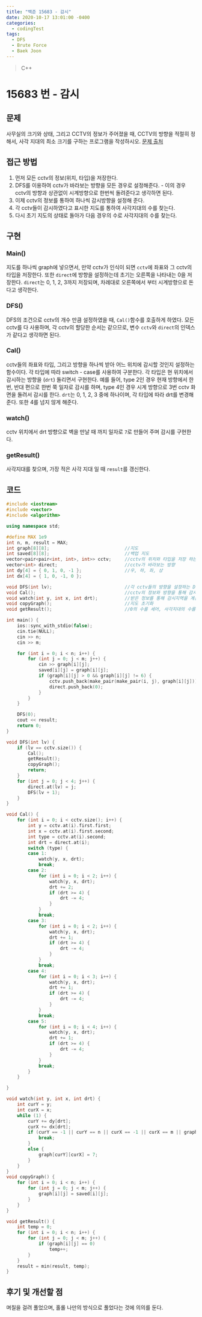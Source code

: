 ```yaml
---
title: "백준 15683 - 감시"
date: 2020-10-17 13:01:00 -0400
categories: 
  - codingTest
tags:
  - DFS
  - Brute Force
  - Baek Joon
---
```


> C++ 

15683 번 - 감시
=============
 
## 문제
사무실의 크기와 상태, 그리고 CCTV의 정보가 주어졌을 때, CCTV의 방향을 적절히 정해서, 사각 지대의 최소 크기를 구하는 프로그램을 작성하시오.
[문제 출처](https://www.acmicpc.net/problem/15683)

## 접근 방법 
1. 먼저 모든 cctv의 정보(위치, 타입)을 저장한다.
2. DFS를 이용하여 cctv가 바라보는 방향을 모든 경우로 설정해준다. - 이의 경우 cctv의 방향과 상관없이 시계방향으로 한번씩 돌려준다고 생각하면 된다.
3. 이제 cctv의 정보를 통하여 하나씩 감시방향을 설정해 준다.
4. 각 cctv들이 감시하였다고 표시한 지도를 통하여 사각지대의 수를 찾는다.
5. 다시 초기 지도의 상태로 돌아가 다음 경우의 수로 사각지대의 수를 찾는다.

## 구현
### Main()
지도를 하나씩 graph에 넣으면서, 만약 cctv가 인식이 되면 `cctv`에 좌표와 그 cctv의 타입을 저장한다.
또한 `direct`에 방향을 설정하는데 초기는 오른쪽을 나타내는 0을 저장한다.
`direct`는 0, 1, 2, 3까지 저장되며, 차례대로 오른쪽에서 부터 시계방향으로 돈다고 생각한다.

### DFS()
DFS의 조건으로 cctv의 개수 만큼 설정하였을 때, `Cal()`함수를 호출하게 하였다. 모든 cctv를 다 사용하며, 각 cctv의 할당한 순서는 같으므로, 변수 `cctv`와 `direct`의 인덱스가 같다고 생각하면 된다.

### Cal()
cctv들의 좌표와 타입, 그리고 방향을 하나씩 받아 어느 위치에 감시할 것인지 설정하는 함수이다.
각 타입에 따라 switch - case를 사용하여 구분한다.
각 타입은 현 위치에서 감시하는 방향을 (`drt`) 돌리면서 구현한다.
예를 들어, type 2인 경우 현재 방향에서 한번, 반대 편으로 한번 쭉 일자로 감시를 하며, type 4인 경우 시게 방향으로 3번 cctv 화면을 돌려서 감시를 한다.
`drt`는 0, 1, 2, 3 중에 하나이며, 각 타입에 따라 drt를 변경해준다.
또한 4를 넘지 않게 해준다.

### watch()
cctv 위치에서 drt 방향으로 벽을 만날 때 까지 일자로 `7`로 만들어 주며 감시를 구현한다.

### getResult()
사각지대를 찾으며, 가장 적은 사각 지대 일 때 `result`를 갱신한다.

## 코드 
```c++
#include <iostream>
#include <vector>
#include <algorithm>

using namespace std;

#define MAX 1e9
int n, m, result = MAX;
int graph[8][8];                            //지도
int saved[8][8];                            //백업 지도
vector<pair<pair<int, int>, int>> cctv;     //cctv의 위치와 타입을 저장 하는 객체
vector<int> direct;                         //cctv가 바라보는 방향
int dy[4] = { 0, 1, 0, -1 };                //우, 하, 좌, 상
int dx[4] = { 1, 0, -1, 0 };

void DFS(int lv);                           //각 cctv들의 방향을 설정하는 DFS
void Cal();                                 //cctv의 정보와 방향을 통해 감시 지역을 설정하는 함수
void watch(int y, int x, int drt);          //받은 정보를 통해 감시지역을 계산하는 함수
void copyGraph();                           //지도 초기화
void getResult();                           //0의 수를 세어, 사각지대의 수를 계산

int main() {
    ios::sync_with_stdio(false);
    cin.tie(NULL);
    cin >> n;
    cin >> m;

    for (int i = 0; i < n; i++) {
        for (int j = 0; j < m; j++) {
            cin >> graph[i][j];
            saved[i][j] = graph[i][j];
            if (graph[i][j] > 0 && graph[i][j] != 6) {
                cctv.push_back(make_pair(make_pair(i, j), graph[i][j]));
                direct.push_back(0);
            }
        }
    }

    DFS(0);
    cout << result;
    return 0;
}

void DFS(int lv) {
    if (lv == cctv.size()) {
        Cal();
        getResult();
        copyGraph();
        return;
    }
    for (int j = 0; j < 4; j++) {
        direct.at(lv) = j;
        DFS(lv + 1);
    }
}

void Cal() {
    for (int i = 0; i < cctv.size(); i++) {
        int y = cctv.at(i).first.first;
        int x = cctv.at(i).first.second;
        int type = cctv.at(i).second;
        int drt = direct.at(i);
        switch (type) {
        case 1:
            watch(y, x, drt);
            break;
        case 2:
            for (int i = 0; i < 2; i++) {
                watch(y, x, drt);
                drt += 2;
                if (drt >= 4) {
                    drt -= 4;
                }
            }
            break;
        case 3:
            for (int i = 0; i < 2; i++) {
                watch(y, x, drt);
                drt += 1;
                if (drt >= 4) {
                    drt -= 4;
                }
            }
            break;
        case 4:
            for (int i = 0; i < 3; i++) {
                watch(y, x, drt);
                drt += 1;
                if (drt >= 4) {
                    drt -= 4;
                }
            }
            break;
        case 5:
            for (int i = 0; i < 4; i++) {
                watch(y, x, drt);
                drt += 1;
                if (drt >= 4) {
                    drt -= 4;
                }
            }
            break;
        }
    }

}

void watch(int y, int x, int drt) {
    int curY = y;
    int curX = x;
    while (1) {
        curY += dy[drt];
        curX += dx[drt];
        if (curY == -1 || curY == n || curX == -1 || curX == m || graph[curY][curX] == 6) {
            break;
        }
        else {
            graph[curY][curX] = 7;
        }
    }
}
void copyGraph() {
    for (int i = 0; i < n; i++) {
        for (int j = 0; j < m; j++) {
            graph[i][j] = saved[i][j];
        }
    }
}

void getResult() {
    int temp = 0;
    for (int i = 0; i < n; i++) {
        for (int j = 0; j < m; j++) {
            if (graph[i][j] == 0)
                temp++;
        }
    }
    result = min(result, temp);
}
```

## 후기 및 개선할 점
며칠을 걸려 풀었으며, 홀롤 나만의 방식으로 풀었다는 것에 의의를 둔다.
